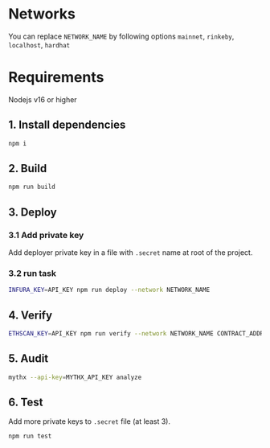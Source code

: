 # Networks

You can replace `NETWORK_NAME` by following options
`mainnet`, `rinkeby`, `localhost`, `hardhat`

# Requirements

Nodejs v16 or higher

## 1. Install dependencies

```sh
npm i
```

## 2. Build

```sh
npm run build
```

## 3. Deploy

### 3.1 Add private key

Add deployer private key in a file with `.secret` name at root of the project.

### 3.2 run task

```sh
INFURA_KEY=API_KEY npm run deploy --network NETWORK_NAME
```

## 4. Verify

```sh
ETHSCAN_KEY=API_KEY npm run verify --network NETWORK_NAME CONTRACT_ADDRESS "param1(contractMetadata)" " param2(baseURI)"
```

## 5. Audit
```sh
mythx --api-key=MYTHX_API_KEY analyze
```

## 6. Test
Add more private keys to `.secret` file (at least 3).
```sh
npm run test
```
